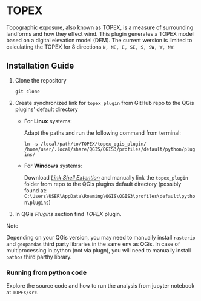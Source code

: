# TOPEX
Topographic exposure, also known as TOPEX, is a measure of surrounding landforms and how they effect wind. This plugin generates a TOPEX model based on a digital elevation model (DEM).
The current wersion is limited to calculating the TOPEX for 8 directions `N, NE, E, SE, S, SW, W, NW`.

## Installation Guide
1. Clone the repository

    `git clone`

2. Create synchronized link for `topex_plugin` from GitHub repo to the QGis plugins' default directory

    - For **Linux** systems:

        Adapt the paths and run the following command from terminal:

        `ln -s /local/path/to/TOPEX/topex_qgis_plugin/ /home/user/.local/share/QGIS/QGIS3/profiles/default/python/plugins/`

    - For **Windows** systems:

        Download [*Link Shell Extention*](https://schinagl.priv.at/nt/hardlinkshellext/linkshellextension.html) and manually link the `topex_plugin` folder from repo to the QGis plugins default directory (possibly found at: `C:\Users\USER\AppData\Roaming\QGIS\QGIS3\profiles\default\python\plugins`)

3. In QGis *Plugins* section find *TOPEX* plugin.

> [!NOTE]
> Depending on your QGis version, you may need to manually install `rasterio` and `geopandas` third party libraries in the same env as QGis.
> In case of multiprocessing in python (not via plugn), you will need to manually install `pathos` third parthy library.

### Running from python code
Explore the source code and how to run the analysis from jupyter notebook at `TOPEX/src`.